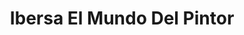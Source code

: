 ---
title: "Ibersa El Mundo Del Pintor"
url: /gijon-xixon/ibersa-el-mundo-del-pintor/
shop: Farben
---